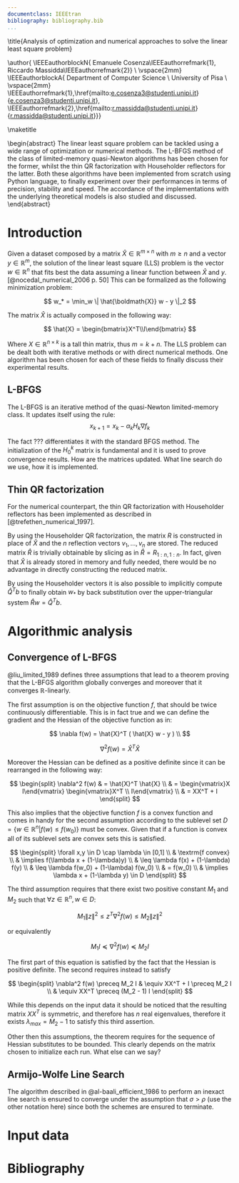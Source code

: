 ```yaml
---
documentclass: IEEEtran
bibliography: bibliography.bib
...
```


\title{Analysis of optimization and numerical approaches to solve the linear least square problem}

\author{
\IEEEauthorblockN{
Emanuele Cosenza\IEEEauthorrefmark{1},
Riccardo Massidda\IEEEauthorrefmark{2}} \\
\vspace{2mm}
\IEEEauthorblockA{
Department of Computer Science \\
University of Pisa \\
\vspace{2mm}
\IEEEauthorrefmark{1}\,\href{mailto:e.cosenza3@studenti.unipi.it}{e.cosenza3@studenti.unipi.it},
\IEEEauthorrefmark{2}\,\href{mailto:r.massidda@studenti.unipi.it}{r.massidda@studenti.unipi.it}}}

\maketitle

\begin{abstract}
  The linear least square problem can be tackled using a wide range of optimization or numerical methods. The L-BFGS method of the class of limited-memory quasi-Newton algorithms has been chosen for the former, whilst the thin QR factorization with Householder reflectors for the latter. Both these algorithms have been implemented from scratch using Python language, to finally experiment over their performances in terms of precision, stability and speed. The accordance of the implementations with the underlying theoretical models is also studied and discussed.
\end{abstract}

<!--
Setting the stage
=================

The first section of your report should contain a description of the problem and the methods that you plan to use.
This is intended just as a brief recall, to introduce some notation and specify which variants of the methods you are planning to use exactly.
Discuss the reasons behind the choices you make (the one you can make, that is, since several of them will be dictated by the statement of the project and cannot be questioned).
Your target audience should be someone who is already sufficiently familiar with the content of the course.
This is not the place to show your knowledge and repeat a large part of the theory: we are sure that you all can do that, given enough time, books, slides, and internet bandwidth.
A more in-depth mathematical part is expected in the next stage.
In case adapting the algorithm to your problem requires some further mathematical derivation (example: developing an exact line search for your problem, when possible, or adapting an algorithm to deal more efficiently with the special structure of your problem), you are supposed to discuss it here with all the necessary mathematical detail.
You are advised to send us a version of this section by e-mail as soon as it is done, so that we can catch misunderstandings as soon as possible and minimize the amount of work wasted.
Note that we do not want to see code at this point: that would be premature to produce (for you) and unnecessarily complicated to read (for us).
-->

# Introduction
Given a dataset composed by a matrix $\hat{X} \in \mathbb{R}^{m \times n}$ with $m \geq n$ and a vector $y \in \mathbb{R}^m$, the solution of the linear least square (LLS) problem is the vector $w \in \mathbb{R}^n$ that fits best the data assuming a linear function between $\hat{X}$ and $y$. [@nocedal_numerical_2006 p. 50]
This can be formalized as the following minimization problem:

$$
w_* = \min_w \| \hat{\boldmath{X}} w - y \|_2
$$

The matrix $\hat{X}$ is actually composed in the following way:

$$
\hat{X} = \begin{bmatrix}X^T\\I\end{bmatrix}
$$

Where $X \in \mathbb{R}^{n \times k}$ is a tall thin matrix, thus $m = k + n$.
The LLS problem can be dealt both with iterative methods or with direct numerical methods.
One algorithm has been chosen for each of these fields to finally discuss their experimental results.

## L-BFGS
<!-- Breve descrizione del metodo L-BFGS, a che famiglia appartiene e come si distingue da BFGS -->
The L-BFGS is an iterative method of the quasi-Newton limited-memory class.
It updates itself using the rule:
$$
x_{k+1} = x_k - \alpha_k H_k \nabla f_k
$$

The fact ??? differentiates it with the standard BFGS method.
The initialization of the $H_0^k$ matrix is fundamental and it is used to prove convergence results.
How are the matrices updated.
What line search do we use, how it is implemented.

## Thin QR factorization
For the numerical counterpart, the thin QR factorization with Householder reflectors has been implemented as described in [@trefethen_numerical_1997].

By using the Householder QR factorization, the matrix $R$ is constructed in place of $\hat{X}$ and the $n$ reflection vectors $v_1, \dots, v_n$ are stored.
The reduced matrix $\hat{R}$ is trivially obtainable by slicing as in $\hat{R} = R_{1:n,1:n}$. In fact, given that $\hat{X}$ is already stored in memory and fully needed, there would be no advantage in directly constructing the reduced matrix.

By using the Householder vectors it is also possible to implicitly compute $\hat{Q}^Tb$ to finally obtain $w_*$ by back substitution over the upper-triangular system $\hat{R}w = \hat{Q}^T b$.

# Algorithmic analysis
<!--
What to expect from the algorithm(s)
====================================
Next, we expect a brief recall of the algorithmic properties that you expect to see in the experiments. Is the algorithm
(if it is iterative) guaranteed to converge? Is it going to be stable and return a good approximation of the solution
(if it is direct)? What is its complexity? Are there any relevant convergence results? Are the hypotheses of these
convergence results (convexity, compactness, differentiability, etc.) satisfied by your problem? If not, what are the
“closest” possible results you have available, and why exactly they are not applicable? Do you expect this to be
relevant in practice?
Again, you are advised to send us a version of this section by e-mail as soon as it is done. Again, we do not want
to see code at this point.
-->

## Convergence of L-BFGS

@liu_limited_1989 defines three assumptions that lead to a theorem proving that the L-BFGS algorithm globally converges and moreover that it converges $\mathbb{R}$-linearly.

The first assumption is on the objective function $f$, that should be twice continuously differentiable.
This is in fact true and we can define the gradient and the Hessian of the objective function as in:

$$
\nabla f(w) = \hat{X}^T ( \hat{X} w - y ) \\
$$

$$
\nabla^2 f(w) = \hat{X}^T \hat{X}
$$

Moreover the Hessian can be defined as a positive definite since it can be rearranged in the following way:

$$
\begin{split}
\nabla^2 f(w) & = \hat{X}^T \hat{X}  \\
& = \begin{vmatrix}X I\end{vmatrix} \begin{vmatrix}X^T \\ I\end{vmatrix} \\
& = XX^T + I
\end{split}
$$

This also implies that the objective function $f$ is a convex function and comes in handy for the second assumption according to the sublevel set $D=\{w \in \mathbb{R}^n | f(w) \leq f(w_0)\}$ must be convex.
Given that if a function is convex all of its sublevel sets are convex sets this is satisfied.

$$
\begin{split}
\forall x,y \in D \cap \lambda \in [0,1] \\
& \textrm{f convex} \\
& \implies f(\lambda x + (1-\lambda)y) \\
& \leq \lambda f(x) + (1-\lambda) f(y) \\
& \leq \lambda f(w_0) + (1-\lambda) f(w_0) \\
& = f(w_0) \\
& \implies \lambda x + (1-\lambda y) \in D
\end{split}
$$

The third assumption requires that there exist two positive constant $M_1$ and $M_2$ such that $\forall z \in \mathbb{R}^n , w \in D$:

$$
M_1 \|z\|^2 \leq z^T \nabla^2 f(w) \leq M_2 \|z\|^2
$$

or equivalently

$$
M_1 I \preceq \nabla^2 f(w) \preceq M_2 I
$$

The first part of this equation is satisfied by the fact that the Hessian is positive definite.
The second requires instead to satisfy

$$
\begin{split}
\nabla^2 f(w) \preceq M_2 I & \equiv XX^T + I \preceq M_2 I  \\
& \equiv XX^T \preceq (M_2 - 1) I
\end{split}
$$

While this depends on the input data it should be noticed that the resulting matrix $XX^T$ is symmetric, and therefore has $n$ real eigenvalues, therefore it exists $\lambda_{max} = M_2 - 1$ to satisfy this third assertion.

Other then this assumptions, the theorem requires for the sequence of Hessian substitutes to be bounded.
This clearly depends on the matrix chosen to initialize each run.
What else can we say?

## Armijo-Wolfe Line Search
The algorithm described in @al-baali_efficient_1986 to perform an inexact line search is ensured to converge under the assumption that $\sigma > \rho$ (use the other notation here) since both the schemes are ensured to terminate.

# Input data
<!--
What is your input data
=======================
Next, we expect a brief description of the data you will test your algorithms on. For “ML projects” this will typcally
be provided by the ML course, but still a modicum of descripton is required. For “no-ML projects”, it will typically
have to be either generated randomly, or picked up from the Internet, or a combination of both. This is not necessarily
a trivial process, as, say, random generation should ensure that “interesting” properties of the data (what kind of
solution can be expected, how well or ill-conditioned the problem is, . . . ) is properly controlled by the parameters of
the random generator. These aspects should be thoroughly described in the report.
Again, you are advised to send us a version of this section by e-mail as soon as it is done. Again, we do not want
to see code (unless seeing how instances is generated is much simpler by looking at a short well-commented code than
at a long winding report).
-->

# Bibliography
